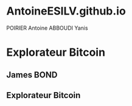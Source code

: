 # AntoineESILV.github.io
POIRIER Antoine ABBOUDI Yanis 

<!DOCTYPE html>
<html>
	<head>
		<title> VOTRE TITRE </title>	
		<link rel="stylesheet" href="https://maxcdn.bootstrapcdn.com/bootstrap/3.3.7/css/bootstrap.min.css"/>
	</head>
	<body>
		<h1>Explorateur Bitcoin</h1>
		<h2>James BOND</h1>
		<h2>Explorateur Bitcoin</h1>
		<script src="https://maxcdn.bootstrapcdn.com/bootstrap/3.3.7/js/bootstrap.min.js"></script>
		<script src="https://ajax.googleapis.com/ajax/libs/jquery/3.1.1/jquery.min.js"></script>
		<script src="../custom.js"></script>
	</body>
</html>